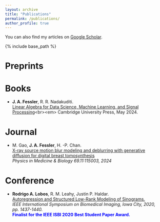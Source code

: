 ```yaml
---
layout: archive
title: "Publications"
permalink: /publications/
author_profile: true
---
```


  You can also find my articles on [Google Scholar]([https://scholar.google.com/citations?user=J7WSE60AAAAJ&hl=en&oi=ao](https://scholar.google.com/citations?user=J5f4Gq8AAAAJ)).
  
{% include base_path %}

<b>Preprints</b>
======

<b>Books</b>
======
* <b>J. A. Fessler</b>, R. R. Nadakuditi.  <br>[Linear Algebra for Data Science, Machine Learning, and Signal Processing]([https://sipi.usc.edu/reports/abstracts.php?rid=sipi-458](https://www.cambridge.org/highereducation/books/linear-algebra-for-data-science-machine-learning-and-signal-processing/1D558680AF26ED577DBD9C4B5F1D0FED#overview))<br><em> Cambridge University Press, May 2024.</em>

<b>Journal</b>
======
*  M. Gao, <b>J. A. Fessler</b>, H. -P. Chan.  <br>[X-ray source motion blur modeling and deblurring with generative diffusion for digital breast tomosynthesis](https://iopscience.iop.org/article/10.1088/1361-6560/ad40f8/meta)<br><em> Physics in Medicine & Biology 69.11:115003, 2024</em>

<b>Conference</b>
======

* <b>Rodrigo A. Lobos</b>, R. M. Leahy, Justin P. Haldar. <br>[Autoregression and Structured Low-Rank Modeling of Sinograms.](https://ieeexplore.ieee.org/document/9098484)<br><em>IEEE International Symposium on Biomedical Imaging, Iowa City, 2020, pp. 1437-1440.</em><br><b><font color="blue">Finalist for the IEEE ISBI 2020 Best Student Paper Award.</font></b> 

